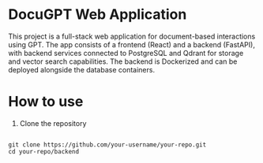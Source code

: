 # DocuGPT Web Application

This project is a full-stack web application for document-based interactions using GPT. The app consists of a frontend (React) and a backend (FastAPI), with backend services connected to PostgreSQL and Qdrant for storage and vector search capabilities. The backend is Dockerized and can be deployed alongside the database containers.

# How to use
1. Clone the repository
<code>
git clone https://github.com/your-username/your-repo.git
cd your-repo/backend
</code>
